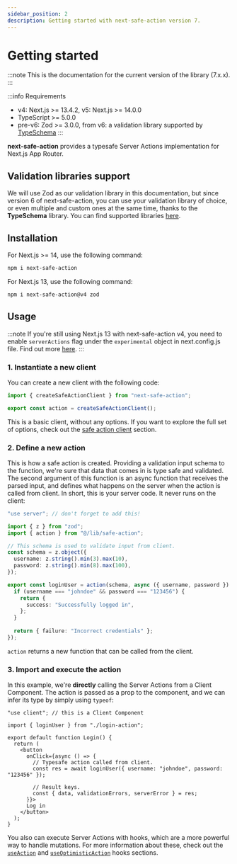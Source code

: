 ```yaml
---
sidebar_position: 2
description: Getting started with next-safe-action version 7.
---
```


# Getting started

:::note
This is the documentation for the current version of the library (7.x.x).
:::

:::info Requirements
- v4: Next.js >= 13.4.2, v5: Next.js >= 14.0.0
- TypeScript >= 5.0.0
- pre-v6: Zod >= 3.0.0, from v6: a validation library supported by [TypeSchema](https://typeschema.com/#coverage)
:::

**next-safe-action** provides a typesafe Server Actions implementation for Next.js App Router.

## Validation libraries support

We will use Zod as our validation library in this documentation, but since version 6 of next-safe-action, you can use your validation library of choice, or even multiple and custom ones at the same time, thanks to the **TypeSchema** library. You can find supported libraries [here](https://typeschema.com/#coverage).

## Installation

For Next.js >= 14, use the following command:

```bash npm2yarn
npm i next-safe-action
```

For Next.js 13, use the following command:

```bash npm2yarn
npm i next-safe-action@v4 zod
```

## Usage

:::note
If you're still using Next.js 13 with next-safe-action v4, you need to enable `serverActions` flag under the `experimental` object in next.config.js file. Find out more [here](/docs/migration/v4-to-v5).
:::

### 1. Instantiate a new client

 You can create a new client with the following code:

```typescript title="src/lib/safe-action.ts"
import { createSafeActionClient } from "next-safe-action";

export const action = createSafeActionClient();
```

This is a basic client, without any options. If you want to explore the full set of options, check out the [safe action client](/docs/safe-action-client) section.

### 2. Define a new action

This is how a safe action is created. Providing a validation input schema to the function, we're sure that data that comes in is type safe and validated.
The second argument of this function is an async function that receives the parsed input, and defines what happens on the server when the action is called from client. In short, this is your server code. It never runs on the client:

```typescript title="src/app/login-action.ts"
"use server"; // don't forget to add this!

import { z } from "zod";
import { action } from "@/lib/safe-action";

// This schema is used to validate input from client.
const schema = z.object({
  username: z.string().min(3).max(10),
  password: z.string().min(8).max(100),
});

export const loginUser = action(schema, async ({ username, password }) => {
  if (username === "johndoe" && password === "123456") {
    return {
      success: "Successfully logged in",
    };
  } 
    
  return { failure: "Incorrect credentials" };
});
```

`action` returns a new function that can be called from the client.

### 3. Import and execute the action

In this example, we're **directly** calling the Server Actions from a Client Component. The action is passed as a prop to the component, and we can infer its type by simply using `typeof`: 

```tsx title="src/app/login.tsx"
"use client"; // this is a Client Component

import { loginUser } from "./login-action";

export default function Login() {
  return (
    <button
      onClick={async () => {
        // Typesafe action called from client.
        const res = await loginUser({ username: "johndoe", password: "123456" });

        // Result keys.
        const { data, validationErrors, serverError } = res;
      }}>
      Log in
    </button>
  );
}
```

You also can execute Server Actions with hooks, which are a more powerful way to handle mutations. For more information about these, check out the [`useAction`](/docs/usage-from-client/hooks/useaction) and [`useOptimisticAction`](/docs/usage-from-client/hooks/useoptimisticaction) hooks sections.